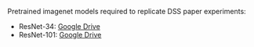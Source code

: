 
Pretrained imagenet models required to replicate DSS paper experiments:
* ResNet-34: [Google Drive](https://drive.google.com/uc?export=download&id=0B2Y3zi7OSEbrYVRIZlpkTHllMW8)
* ResNet-101: [Google Drive](https://drive.google.com/uc?export=download&id=0B2Y3zi7OSEbrVll6VmF0cWlPZEk)


